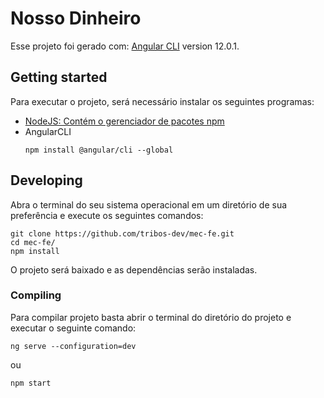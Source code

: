 # Nosso Dinheiro

Esse projeto foi gerado com: [Angular CLI](https://github.com/angular/angular-cli) version 12.0.1.

## Getting started

Para executar o projeto, será necessário instalar os seguintes programas:
* [NodeJS: Contém o gerenciador de pacotes npm](https://nodejs.org/pt-br/download/)
* AngularCLI
	```shell
	npm install @angular/cli --global
	```

## Developing

Abra o terminal do seu sistema operacional em um diretório de sua preferência e execute os seguintes comandos:

```shell
git clone https://github.com/tribos-dev/mec-fe.git
cd mec-fe/
npm install
```

O projeto será baixado e as dependências serão instaladas.

### Compiling

Para compilar projeto basta abrir o terminal do diretório do projeto e executar o seguinte comando:
```shell
ng serve --configuration=dev
```
ou
```shell
npm start
```

